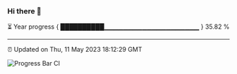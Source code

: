 ### Hi there 👋

⏳ Year progress { ██████████▁▁▁▁▁▁▁▁▁▁▁▁▁▁▁▁▁▁▁▁ } 35.82 %

---

⏰ Updated on Thu, 11 May 2023 18:12:29 GMT

![Progress Bar CI](https://github.com/liununu/liununu/workflows/Progress%20Bar%20CI/badge.svg)
